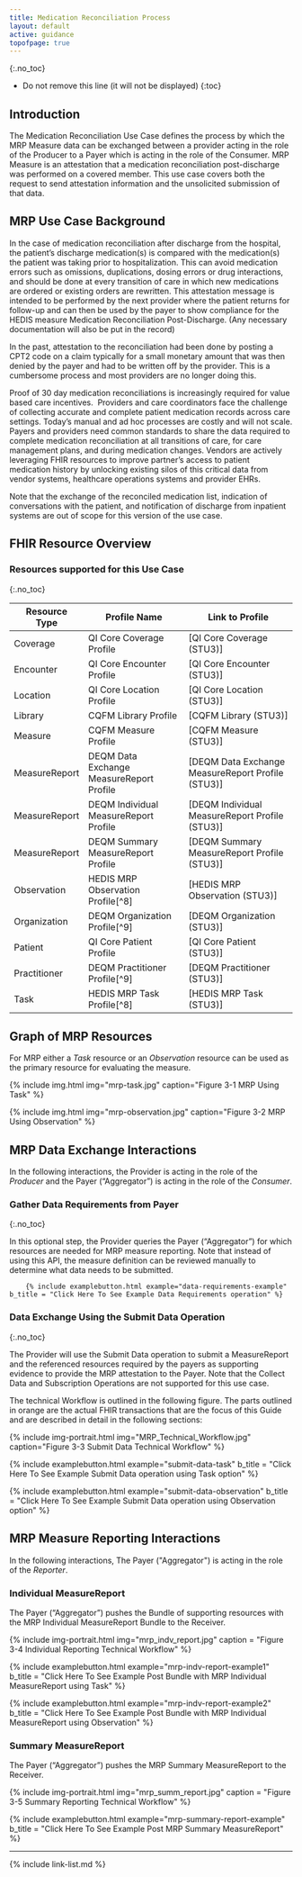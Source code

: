 ```yaml
---
title: Medication Reconciliation Process
layout: default
active: guidance
topofpage: true
---
```


{:.no_toc}

<!-- TOC  the css styling for this is \pages\assets\css\project.css under 'markdown-toc'-->

* Do not remove this line (it will not be displayed)
{:toc}

## Introduction

The Medication Reconciliation Use Case defines the process by which the MRP Measure data can be exchanged between a provider acting in the role of the Producer to a Payer which is acting in the role of the Consumer.  MRP Measure is an attestation that a medication reconciliation post-discharge was performed on a covered member. This use case covers both the request to send attestation information and the unsolicited submission of that data.

## MRP Use Case Background

In the case of medication reconciliation after discharge from the hospital, the patient’s discharge medication(s) is compared with the medication(s) the patient was taking prior to hospitalization. This can avoid medication errors such as omissions, duplications, dosing errors or drug interactions, and should be done at every transition of care in which new medications are ordered or existing orders are rewritten.  This attestation message is intended to be performed by the next provider where the patient returns for follow-up and can then be used by the payer to show compliance for the HEDIS measure Medication Reconciliation Post-Discharge. (Any necessary documentation will also be put in the record)  

In the past, attestation to the reconciliation had been done by posting a CPT2 code on a claim typically for a small monetary amount that was then denied by the payer and had to be written off by the provider.  This is a cumbersome process and most providers are no longer doing this.

Proof of 30 day medication reconciliations is increasingly required for value based care incentives.  Providers and care coordinators face the challenge of collecting accurate and complete patient medication records across care settings. Today’s manual and ad hoc processes are costly and will not scale.  Payers and providers need common standards to share the data required to complete medication reconciliation at all transitions of care, for care management plans, and during medication changes.  Vendors are actively leveraging FHIR resources to improve partner’s access to patient medication history by unlocking existing silos of this critical data from vendor systems, healthcare operations systems and provider EHRs.

Note that the exchange of the reconciled medication list, indication of conversations with the patient, and notification of discharge from inpatient systems are out of scope for this version of the use case.

## FHIR Resource Overview

### Resources supported for this Use Case
{:.no_toc}

|Resource Type|Profile Name|Link to Profile|
|---|---|---|
|Coverage|QI Core Coverage Profile|[QI Core Coverage (STU3)]|
|Encounter|QI Core Encounter Profile|[QI Core Encounter (STU3)]|
|Location|QI Core Location Profile|[QI Core Location (STU3)]|
|Library|CQFM Library Profile|[CQFM Library (STU3)]|
|Measure|CQFM Measure Profile|[CQFM Measure (STU3)]|
|MeasureReport|DEQM Data Exchange MeasureReport Profile|[DEQM Data Exchange MeasureReport Profile (STU3)]|
|MeasureReport|DEQM Individual MeasureReport Profile|[DEQM Individual MeasureReport Profile (STU3)]|
|MeasureReport|DEQM Summary MeasureReport Profile|[DEQM Summary MeasureReport Profile (STU3)]|
|Observation|HEDIS MRP Observation Profile[^8]|[HEDIS MRP Observation (STU3)]|
|Organization|DEQM Organization Profile[^9]|[DEQM Organization (STU3)]|
|Patient|QI Core Patient Profile|[QI Core Patient (STU3)]|
|Practitioner|DEQM Practitioner Profile[^9]|[DEQM Practitioner (STU3)]|
|Task|HEDIS MRP Task Profile[^8]|[HEDIS MRP Task (STU3)]|

## Graph of MRP Resources

For MRP either a *Task* resource or an *Observation* resource can be used as the primary resource for evaluating the measure.

{% include img.html img="mrp-task.jpg" caption="Figure 3-1 MRP Using Task" %}

{% include img.html img="mrp-observation.jpg" caption="Figure 3-2 MRP Using Observation" %}

## MRP Data Exchange Interactions

In the following interactions, the Provider is acting in the role of the *Producer* and the Payer (“Aggregator”) is acting in the role of the *Consumer*.

### Gather Data Requirements from Payer
{:.no_toc}

   In this optional step, the Provider queries the Payer (“Aggregator”) for which resources are needed for MRP measure reporting.  Note that instead of using this API, the measure definition can be reviewed manually to determine what data needs to be submitted.

        {% include examplebutton.html example="data-requirements-example" b_title = "Click Here To See Example Data Requirements operation" %}

### Data Exchange Using the Submit Data Operation
{:.no_toc}

The Provider will use the Submit Data operation to submit a MeasureReport and the referenced resources required by the payers as supporting evidence to provide the MRP attestation to the Payer.  Note that the Collect Data and Subscription Operations are not supported for this use case.

The technical Workflow is outlined in the following figure.  The parts outlined in orange are the actual FHIR transactions that are the focus of this Guide and are described in detail in the following sections:

{% include img-portrait.html img="MRP_Technical_Workflow.jpg" caption="Figure 3-3 Submit Data Technical Workflow" %}

{% include examplebutton.html example="submit-data-task" b_title = "Click Here To See Example Submit Data operation using Task option" %}

<!--
[![Run in Postman](https://run.pstmn.io/button.svg)](https://app.getpostman.com/run-collection/22fbcdcc6df16bace3b0)
-->

{% include examplebutton.html example="submit-data-observation"  b_title = "Click Here To See Example Submit Data operation using Observation option" %}

## MRP Measure Reporting Interactions

In the following interactions,  The Payer ("Aggregator") is acting in the role of the *Reporter*.

### Individual MeasureReport

The Payer (“Aggregator”) pushes the Bundle of supporting resources with the MRP Individual MeasureReport Bundle to the Receiver.

{% include img-portrait.html img="mrp_indv_report.jpg" caption = "Figure 3-4 Individual Reporting Technical Workflow" %}

{% include examplebutton.html example="mrp-indv-report-example1" b_title = "Click Here To See Example Post Bundle with MRP Individual MeasureReport using Task" %}

{% include examplebutton.html example="mrp-indv-report-example2" b_title = "Click Here To See Example Post Bundle with MRP Individual MeasureReport using Observation" %}

### Summary MeasureReport

The Payer (“Aggregator”) pushes the MRP Summary MeasureReport to the Receiver.

{% include img-portrait.html img="mrp_summ_report.jpg" caption = "Figure 3-5 Summary Reporting Technical Workflow" %}

{% include examplebutton.html example="mrp-summary-report-example" b_title = "Click Here To See Example Post MRP Summary MeasureReport" %}

---

{% include link-list.md %}
